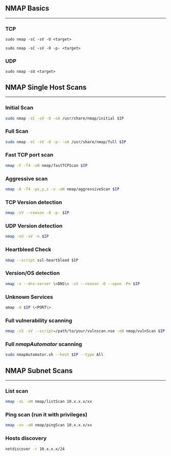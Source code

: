 ## NMAP Basics
---
### TCP

```shell
sudo nmap -sC -sV -O <target>

sudo nmap -sC -sV -O -p- <target>
```

### UDP

```shell
sudo nmap -sU <target>
```

## NMAP Single Host Scans
---
### Initial Scan

```bash
sudo nmap -sC -sV -O -oA /usr/share/nmap/initial $IP
```

### Full Scan

```bash
sudo nmap -sC -sV -O -p- -oA /usr/share/nmap/full $IP
```

### Fast TCP port scan

```bash
nmap -F -T4 -oN nmap/fastTCPScan $IP
```

### Aggressive scan

```bash
nmap -A -T4 -px,y,z -v -oN nmap/aggressiveScan $IP
```

### TCP Version detection
```bash
nmap -sV --reason -O -p- $IP
```

### UDP Version detection

```bash
nmap -sU -sV -n $IP
```

### Heartbleed Check

```bash
nmap --script ssl-heartbleed $IP
```

### Version/OS detection

```bash
nmap -v --dns-server \<DNS\> -sV --reason -O --open -Pn $IP
```

### Unknown Services

```bash
amap -d $IP \<PORT\>
```

### Full vulnerability scanning

```bash
nmap -sS -sV --script=/path/to/your/vulnscan.nse -oN nmap/vulnScan $IP
```

### Full _nmapAutomator_ scanning

```bash
sudo nmapAutomator.sh --host $IP --type All
```

## NMAP Subnet Scans
---
### List scan

```bash
nmap -sL -oN nmap/listScan 10.x.x.x/xx
```

### Ping scan (run it with privileges)

```bash
nmap -sn -oN nmap/pingScan 10.x.x.x/xx
```

### Hosts discovery

```bash
netdiscover -r 10.x.x.x/24
```